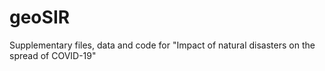 # geoSIR
Supplementary files, data and code for "Impact of natural disasters on the spread of COVID-19"
